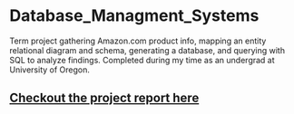# Database_Managment_Systems
Term project gathering Amazon.com product info, mapping an entity relational diagram and schema, generating a database, and querying with SQL to analyze findings. Completed during my time as an undergrad at University of Oregon.

<a href="https://mratx.github/io/Database_Management_systems"><h2>Checkout the project report here</h2></a>
